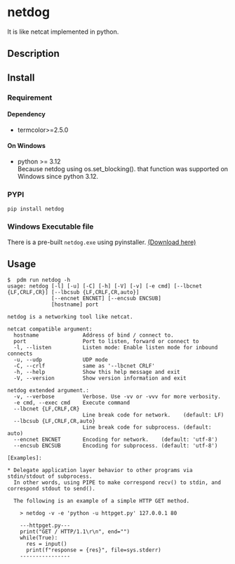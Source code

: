 # netdog
It is like netcat implemented in python.

## Description  


## Install 

### Requirement

#### Dependency 
- termcolor>=2.5.0  

#### On Windows
- python >= 3.12  
Because netdog using os.set_blocking(). that function was supported on Windows since python 3.12.

### PYPI
```
pip install netdog
```

### Windows Executable file 
There is a pre-built `netdog.exe` using pyinstaller. [(Download here)](https://github.com/vz-shark/netdog/tree/main/dist_exe)

## Usage

```
$  pdm run netdog -h
usage: netdog [-l] [-u] [-C] [-h] [-V] [-v] [-e cmd] [--lbcnet {LF,CRLF,CR}] [--lbcsub {LF,CRLF,CR,auto}]
              [--encnet ENCNET] [--encsub ENCSUB]
              [hostname] port

netdog is a networking tool like netcat.

netcat compatible argument:
  hostname              Address of bind / connect to.
  port                  Port to listen, forward or connect to
  -l, --listen          Listen mode: Enable listen mode for inbound connects
  -u, --udp             UDP mode
  -C, --crlf            same as '--lbcnet CRLF'
  -h, --help            Show this help message and exit
  -V, --version         Show version information and exit

netdog extended argument.:
  -v, --verbose         Verbose. Use -vv or -vvv for more verbosity.
  -e cmd, --exec cmd    Execute command
  --lbcnet {LF,CRLF,CR}
                        Line break code for network.    (default: LF)
  --lbcsub {LF,CRLF,CR,auto}
                        Line break code for subprocess. (default: auto)
  --encnet ENCNET       Encoding for network.    (default: 'utf-8')
  --encsub ENCSUB       Encoding for subprocess. (default: 'utf-8')

[Examples]:

* Delegate application layer behavior to other programs via stdin/stdout of subprocess.
  In other words, using PIPE to make correspond recv() to stdin, and correspond stdout to send().

  The following is an example of a simple HTTP GET method.

    > netdog -v -e 'python -u httpget.py' 127.0.0.1 80

    ---httpget.py---
    print("GET / HTTP/1.1\r\n", end="")
    while(True):
      res = input()
      print(f"response = {res}", file=sys.stderr)
    ----------------

```